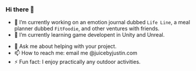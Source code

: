 ### Hi there 👋

- 🔭 I’m currently working on an emotion journal dubbed `Life Line`, a meal planner dubbed `FitFoodie`, and other ventures with friends.
- 🌱 I’m currently learning game developent in Unity and Unreal.
<!--- 👯 I’m looking to collaborate on ...
- 🤔 I’m looking for help with ...-->
- 💬 Ask me about helping with your project.
- 📫 How to reach me: email me @juicebyjustin.com
- ⚡ Fun fact: I enjoy practically any outdoor activities.
